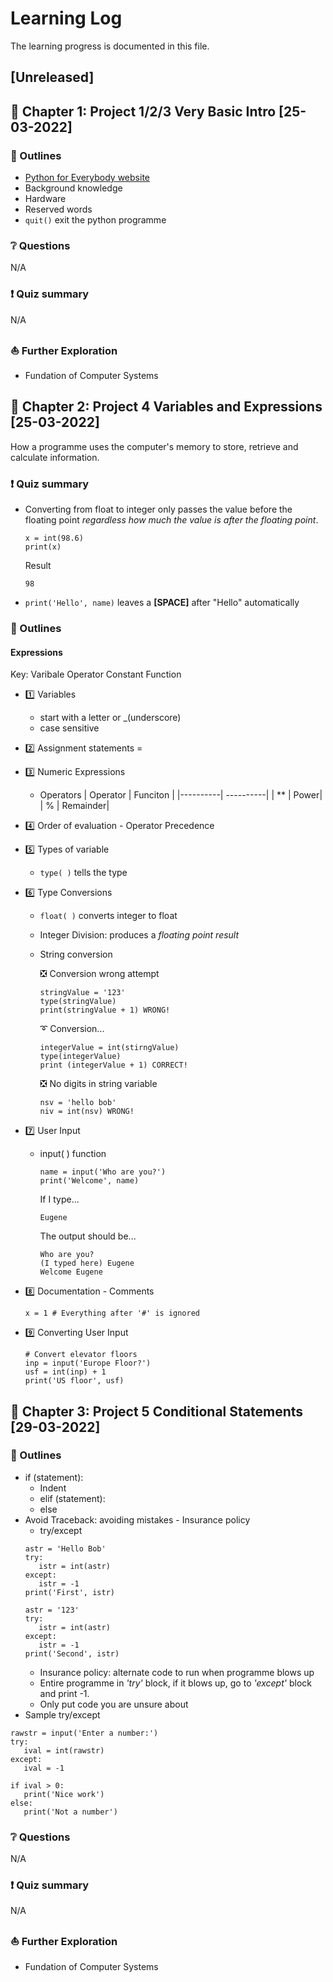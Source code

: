 # Learning Log

The learning progress is documented in this file.

## [Unreleased]


## 📘 Chapter 1: Project 1/2/3 Very Basic Intro [25-03-2022]

### 🚅 Outlines

* [Python for Everybody website](py4e.com)
* Background knowledge
* Hardware
* Reserved words
* ``` quit() ``` exit the python programme 

### ❔ Questions

N/A

### ❗ Quiz summary

N/A

### ⛵ Further Exploration

* Fundation of Computer Systems

## 📘 Chapter 2: Project 4 Variables and Expressions [25-03-2022]

How a programme uses the computer's memory to store, retrieve and calculate information.

### ❗ Quiz summary

* Converting from float to integer only passes the value before the floating point _regardless how much the value is after the floating point_.
    
    ```
    x = int(98.6)
    print(x)
    ```
    Result
    ```
    98
    ```
* ```print('Hello', name)``` leaves a **[SPACE]** after "Hello" automatically

### 🚅 Outlines

#### Expressions

Key: Varibale Operator Constant Function

* 1️⃣ Variables
  * start with a letter or _(underscore)
  * case sensitive
* 2️⃣ Assignment statements =
* 3️⃣ Numeric Expressions
  * Operators
    | Operator | Funciton  |
    |----------| ----------|
    |      **  |      Power|
    |      %   |  Remainder|
* 4️⃣ Order of evaluation - Operator Precedence
* 5️⃣ Types of variable
  * ```type( )``` tells the type
* 6️⃣ Type Conversions
  * ```float( )``` converts integer to float
  * Integer Division: produces a _floating point result_
  * String conversion
    
    ❎ Conversion wrong attempt
    ```
    stringValue = '123'
    type(stringValue)
    print(stringValue + 1) WRONG!
    ```
    ➰ Conversion...
    ```
    integerValue = int(stirngValue)
    type(integerValue)
    print (integerValue + 1) CORRECT!
    ```
    ❎ No digits in string variable
    ```
    nsv = 'hello bob'
    niv = int(nsv) WRONG!
    ```
 * 7️⃣ User Input
   * input( ) function
     ```
     name = input('Who are you?')
     print('Welcome', name)
     ```
     If I type...
     ```
     Eugene
     ```
     The output should be...
     ```
     Who are you?
     (I typed here) Eugene
     Welcome Eugene
     ```
 * 8️⃣ Documentation - Comments
  
      ```x = 1 # Everything after '#' is ignored ```
 
 * 9️⃣ Converting User Input
  
      ```
      # Convert elevator floors
      inp = input('Europe Floor?')
      usf = int(inp) + 1
      print('US floor', usf)
      ```
## 📘 Chapter 3: Project 5 Conditional Statements [29-03-2022]

### 🚅 Outlines

* if (statement):
  * Indent
  * elif (statement):
  * else
* Avoid Traceback: avoiding mistakes - Insurance policy
    * try/except
     ```
     astr = 'Hello Bob'
     try:
        istr = int(astr)
     except:
        istr = -1
     print('First', istr)
     
     astr = '123'
     try:
        istr = int(astr)
     except:
        istr = -1
     print('Second', istr)
     ```
    * Insurance policy: alternate code to run when programme blows up
    * Entire programme in _'try'_ block, if it blows up, go to _'except'_ block and print -1.
    * Only put code you are unsure about
* Sample try/except
 ```
 rawstr = input('Enter a number:')
 try:
    ival = int(rawstr)
 except:
    ival = -1
 
 if ival > 0:
    print('Nice work')
 else:
    print('Not a number')
 ```


### ❔ Questions

N/A

### ❗ Quiz summary

N/A

### ⛵ Further Exploration

* Fundation of Computer Systems
